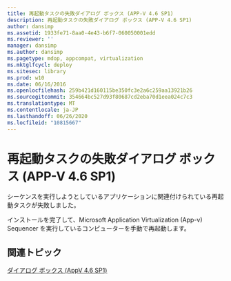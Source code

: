 ```yaml
---
title: 再起動タスクの失敗ダイアログ ボックス (APP-V 4.6 SP1)
description: 再起動タスクの失敗ダイアログ ボックス (APP-V 4.6 SP1)
author: dansimp
ms.assetid: 1933fe71-8aa0-4e43-b6f7-060050001edd
ms.reviewer: ''
manager: dansimp
ms.author: dansimp
ms.pagetype: mdop, appcompat, virtualization
ms.mktglfcycl: deploy
ms.sitesec: library
ms.prod: w10
ms.date: 06/16/2016
ms.openlocfilehash: 259b421d160115be350fc3e2a6c259aa13921b26
ms.sourcegitcommit: 354664bc527d93f80687cd2eba70d1eea024c7c3
ms.translationtype: MT
ms.contentlocale: ja-JP
ms.lasthandoff: 06/26/2020
ms.locfileid: "10815667"
---
```

# 再起動タスクの失敗ダイアログ ボックス (APP-V 4.6 SP1)


シーケンスを実行しようとしているアプリケーションに関連付けられている再起動タスクが失敗しました。

インストールを完了して、Microsoft Application Virtualization (App-v) Sequencer を実行しているコンピューターを手動で再起動します。

## 関連トピック


[ダイアログ ボックス (AppV 4.6 SP1)](dialog-boxes--appv-46-sp1-.md)

 

 





